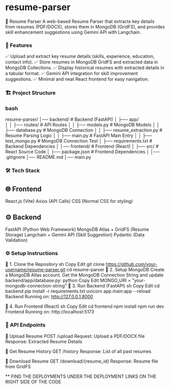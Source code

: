 ﻿# resume-parser


📄 Resume Parser
A web-based Resume Parser that extracts key details from resumes (PDF/DOCX), stores them in MongoDB (GridFS), and provides skill enhancement suggestions using Gemini API with Langchain.

### 🚀 Features
✅ Upload and extract key resume details (skills, experience, education, contact info).
✅ Store resumes in MongoDB GridFS and extracted data in MongoDB Collections.
✅ Display historical resumes with extracted details in a tabular format.
✅ Gemini API integration for skill improvement suggestions.
✅ Minimal and neat React frontend for easy navigation.

### 🏗️ Project Structure
### bash
resume-parser/
│── backend/              # Backend (FastAPI)
│   ├── app/             
│   │   ├── routes/       # API Routes
│   │   ├── models.py     # MongoDB Models
│   │   ├── database.py   # MongoDB Connection
│   │   ├── resume_extraction.py  # Resume Parsing Logic
│   │   ├── main.py       # FastAPI Main Entry
│   │   ├── test_mongo.py # MongoDB Connection Test
│   ├── requirements.txt  # Backend Dependencies
│
│── frontend/             # Frontend (React)
│   ├── src/              # React Source Code
│   ├── package.json      # Frontend Dependencies
│
│── .gitignore
│── README.md
│── main.py


### 🛠️ Tech Stack

## 🌐 Frontend
React.js (Vite)
Axios (API Calls)
CSS (Normal CSS for styling)

## ⚙️ Backend

FastAPI (Python Web Framework)
MongoDB Atlas + GridFS (Resume Storage)
Langchain + Gemini API (Skill Suggestion)
Pydantic (Data Validation)

### ⚙️ Setup Instructions
🔹 1. Clone the Repository
sh
Copy
Edit
git clone https://github.com/your-username/resume-parser.git
cd resume-parser
🔹 2. Setup MongoDB
Create a MongoDB Atlas account.
Get the MongoDB Connection String and update backend/app/database.py:
python
Copy
Edit
MONGO_URI = "your-mongodb-connection-string"
🔹 3. Run Backend (FastAPI)
sh
Copy
Edit
cd backend
pip install -r requirements.txt
uvicorn app.main:app --reload
Backend Running on: http://127.0.0.1:8000

🔹 4. Run Frontend (React)
sh
Copy
Edit
cd frontend
npm install
npm run dev
Frontend Running on: http://localhost:5173

### 📂 API Endpoints
📌 Upload Resume
POST /upload
Request: Upload a PDF/DOCX file
Response: Extracted Resume Details

📌 Get Resume History
GET /history
Response: List of all past resumes

📌 Download Resume
GET /download/{resume_id}
Response: Resume file from GridFS

** FIND THE DEPLOYMENTS UNDER THE DEPLOYMENT LINKS ON THE RIGHT SIDE OF THE CODE
